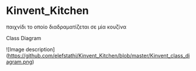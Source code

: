 # Kinvent_Kitchen
παιχνίδι το οποίο διαδραματίζεται σε μία κουζίνα

Class Diagram 

![Image description] (https://github.com/elefstathi/Kinvent_Kitchen/blob/master/Kinvent_class_diagram.png)
